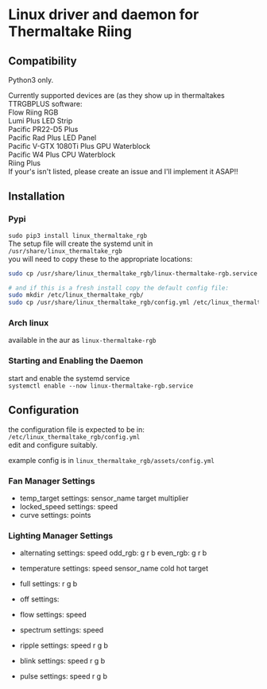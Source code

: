 # Linux driver and daemon for Thermaltake Riing


## Compatibility
Python3 only.

Currently supported devices are (as they show up in thermaltakes TTRGBPLUS software:  
    Flow Riing RGB  
    Lumi Plus LED Strip  
    Pacific PR22-D5 Plus  
    Pacific Rad Plus LED Panel  
    Pacific V-GTX 1080Ti Plus GPU Waterblock  
    Pacific W4 Plus CPU Waterblock  
    Riing Plus  
If your's isn't listed, please create an issue and I'll implement it ASAP!!  


## Installation

### Pypi

`sudo pip3 install linux_thermaltake_rgb`  
The setup file will create the systemd unit
in `/usr/share/linux_thermaltake_rgb`  
you will need to copy these to the appropriate locations:

```bash
sudo cp /usr/share/linux_thermaltake_rgb/linux-thermaltake-rgb.service /usr/lib/systemd/system/

# and if this is a fresh install copy the default config file:
sudo mkdir /etc/linux_thermaltake_rgb/
sudo cp /usr/share/linux_thermaltake_rgb/config.yml /etc/linux_thermaltake_rgb/
```

### Arch linux

available in the aur as `linux-thermaltake-rgb`

### Starting and Enabling the Daemon

start and enable the systemd service  
`systemctl enable --now linux-thermaltake-rgb.service`  


## Configuration
the configuration file is expected to be in: `/etc/linux_thermaltake_rgb/config.yml`  
edit and configure suitably.  

example config is in `linux_thermaltake_rgb/assets/config.yml`

### Fan Manager Settings

- temp_target
  settings:
    sensor_name
    target
    multiplier
- locked_speed
  settings:
    speed
- curve
  settings:
    points
    
### Lighting Manager Settings

- alternating
  settings:
    speed
    odd_rgb:
      g
      r
      b
    even_rgb:
      g
      r
      b
      
- temperature
  settings:
    speed
    sensor_name
    cold
    hot
    target

- full
  settings:
    r
    g
    b
    
- off
  settings:

- flow
  settings:
    speed
    
- spectrum
  settings:
    speed
    
- ripple
  settings:
    speed
    r
    g
    b
    
- blink
  settings:
    speed
    r
    g
    b
    
- pulse
  settings:
    speed
    r
    g
    b
  

